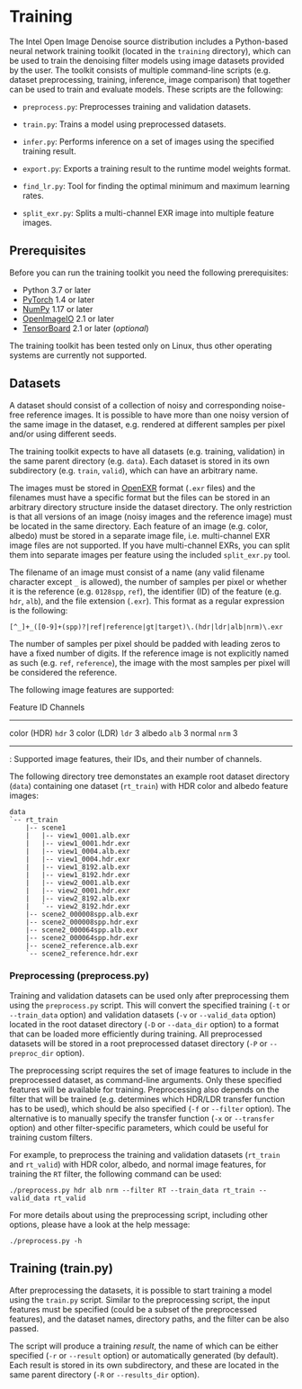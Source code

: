 Training
========

The Intel Open Image Denoise source distribution includes a Python-based neural
network training toolkit (located in the `training` directory), which can be
used to train the denoising filter models using image datasets provided by the
user. The toolkit consists of multiple command-line scripts (e.g. dataset
preprocessing, training, inference, image comparison) that together can be used
to train and evaluate models. These scripts are the following:

-   `preprocess.py`: Preprocesses training and validation datasets.

-   `train.py`: Trains a model using preprocessed datasets.

-   `infer.py`: Performs inference on a set of images using the specified
    training result.

-   `export.py`: Exports a training result to the runtime model weights format.

-   `find_lr.py`: Tool for finding the optimal minimum and maximum learning
    rates.

-   `split_exr.py`: Splits a multi-channel EXR image into multiple feature
    images.


Prerequisites
-------------

Before you can run the training toolkit you need the following prerequisites:

-   Python 3.7 or later
-   [PyTorch](https://pytorch.org/) 1.4 or later
-   [NumPy](https://numpy.org/) 1.17 or later
-   [OpenImageIO](http://openimageio.org/) 2.1 or later
-   [TensorBoard](https://www.tensorflow.org/tensorboard) 2.1 or later (*optional*)

The training toolkit has been tested only on Linux, thus other operating systems
are currently not supported.

Datasets
--------

A dataset should consist of a collection of noisy and corresponding noise-free
reference images. It is possible to have more than one noisy version of the
same image in the dataset, e.g. rendered at different samples per pixel and/or
using different seeds.

The training toolkit expects to have all datasets (e.g. training, validation)
in the same parent directory (e.g. `data`). Each dataset is stored in its own
subdirectory (e.g. `train`, `valid`), which can have an arbitrary name.

The images must be stored in [OpenEXR](https://www.openexr.com/) format (`.exr`
files) and the filenames must have a specific format but the files can be stored
in an arbitrary directory structure inside the dataset directory. The only
restriction is that all versions of an image (noisy images and the reference
image) must be located in the same directory. Each feature of an image (e.g.
color, albedo) must be stored in a separate image file, i.e. multi-channel EXR
image files are not supported. If you have multi-channel EXRs, you can split
them into separate images per feature using the included `split_exr.py` tool.

The filename of an image must consist of a name (any valid filename character
except `_` is allowed), the number of samples per pixel or whether it is the
reference (e.g. `0128spp`, `ref`), the identifier (ID) of the feature (e.g.
`hdr`, `alb`), and the file extension (`.exr`). This format as a regular
expression is the following:

```regexp
[^_]+_([0-9]+(spp)?|ref|reference|gt|target)\.(hdr|ldr|alb|nrm)\.exr
```

The number of samples per pixel should be padded with leading zeros to have a
fixed number of digits. If the reference image is not explicitly named as such
(e.g. `ref`, `reference`), the image with the most samples per pixel will be
considered the reference.

The following image features are supported:

Feature                ID        Channels
---------------------- --------- -----------------------------------
color (HDR)            `hdr`     3
color (LDR)            `ldr`     3
albedo                 `alb`     3
normal                 `nrm`     3
---------------------- --------- -----------------------------------
: Supported image features, their IDs, and their number of channels.

The following directory tree demonstates an example root dataset directory
(`data`) containing one dataset (`rt_train`) with HDR color and albedo
feature images:

```
data
`-- rt_train
    |-- scene1
    |   |-- view1_0001.alb.exr
    |   |-- view1_0001.hdr.exr
    |   |-- view1_0004.alb.exr
    |   |-- view1_0004.hdr.exr
    |   |-- view1_8192.alb.exr
    |   |-- view1_8192.hdr.exr
    |   |-- view2_0001.alb.exr
    |   |-- view2_0001.hdr.exr
    |   |-- view2_8192.alb.exr
    |   `-- view2_8192.hdr.exr
    |-- scene2_000008spp.alb.exr
    |-- scene2_000008spp.hdr.exr
    |-- scene2_000064spp.alb.exr
    |-- scene2_000064spp.hdr.exr
    |-- scene2_reference.alb.exr
    `-- scene2_reference.hdr.exr
```

### Preprocessing (preprocess.py)

Training and validation datasets can be used only after preprocessing them
using the `preprocess.py` script. This will convert the specified training
(`-t` or `--train_data` option) and validation datasets (`-v` or
`--valid_data` option) located in the root dataset directory (`-D` or
`--data_dir` option) to a format that can be loaded more efficiently during
training. All preprocessed datasets will be stored in a root preprocessed
dataset directory (`-P` or `--preproc_dir` option).

The preprocessing script requires the set of image features to include in the
preprocessed dataset, as command-line arguments. Only these specified features
will be available for training. Preprocessing also depends on the filter that
will be trained (e.g. determines which HDR/LDR transfer function has to be
used), which should be also specified (`-f` or `--filter` option). The
alternative is to manually specify the transfer function (`-x` or `--transfer`
option) and other filter-specific parameters, which could be useful for training
custom filters.

For example, to preprocess the training and validation datasets (`rt_train` and
`rt_valid`) with HDR color, albedo, and normal image features, for training the
`RT` filter, the following command can be used:

```console
./preprocess.py hdr alb nrm --filter RT --train_data rt_train --valid_data rt_valid
```

For more details about using the preprocessing script, including other options,
please have a look at the help message:

```console
./preprocess.py -h
```

Training (train.py)
-------------------

After preprocessing the datasets, it is possible to start training a model using
the `train.py` script. Similar to the preprocessing script, the input features
must be specified (could be a subset of the preprocessed features), and the
dataset names, directory paths, and the filter can be also passed.

The script will produce a training *result*, the name of which can be either
specified (`-r` or `--result` option) or automatically generated (by default).
Each result is stored in its own subdirectory, and these are located in the same
parent directory (`-R` or `--results_dir` option).


